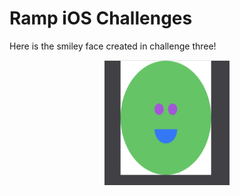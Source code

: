 # Ramp iOS Challenges
Here is the smiley face created in challenge three!

<p align="center">
  <img width="200" height="200" src="smile.png">
</p>
